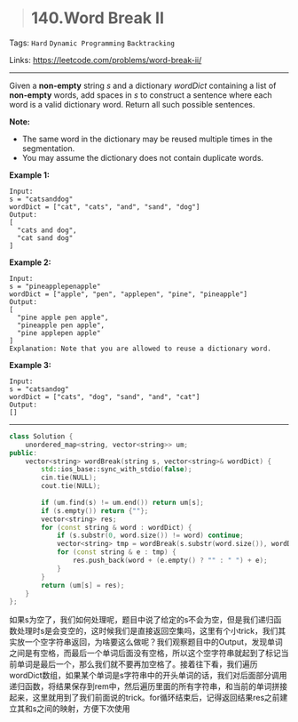 > # 140.Word Break II

Tags: `Hard` `Dynamic Programming` `Backtracking`

Links: <https://leetcode.com/problems/word-break-ii/>

-----

Given a **non-empty** string *s* and a dictionary *wordDict* containing a list of **non-empty** words, add spaces in *s* to construct a sentence where each word is a valid dictionary word. Return all such possible sentences.

**Note:**

- The same word in the dictionary may be reused multiple times in the segmentation.
- You may assume the dictionary does not contain duplicate words.

**Example 1:**

```
Input:
s = "catsanddog"
wordDict = ["cat", "cats", "and", "sand", "dog"]
Output:
[
  "cats and dog",
  "cat sand dog"
]
```

**Example 2:**

```
Input:
s = "pineapplepenapple"
wordDict = ["apple", "pen", "applepen", "pine", "pineapple"]
Output:
[
  "pine apple pen apple",
  "pineapple pen apple",
  "pine applepen apple"
]
Explanation: Note that you are allowed to reuse a dictionary word.
```

**Example 3:**

```
Input:
s = "catsandog"
wordDict = ["cats", "dog", "sand", "and", "cat"]
Output:
[]
```

------

```c++
class Solution {
    unordered_map<string, vector<string>> um;
public:
    vector<string> wordBreak(string s, vector<string>& wordDict) {
        std::ios_base::sync_with_stdio(false);
		cin.tie(NULL);
		cout.tie(NULL);
        
        if (um.find(s) != um.end()) return um[s];
        if (s.empty()) return {""};
        vector<string> res;
        for (const string & word : wordDict) {
            if (s.substr(0, word.size()) != word) continue;
            vector<string> tmp = wordBreak(s.substr(word.size()), wordDict);
            for (const string & e : tmp) {
                res.push_back(word + (e.empty() ? "" : " ") + e);
            }
        }
        return (um[s] = res);
    }
};
```

如果s为空了，我们如何处理呢，题目中说了给定的s不会为空，但是我们递归函数处理时s是会变空的，这时候我们是直接返回空集吗，这里有个小trick，我们其实放一个空字符串返回，为啥要这么做呢？我们观察题目中的Output，发现单词之间是有空格，而最后一个单词后面没有空格，所以这个空字符串就起到了标记当前单词是最后一个，那么我们就不要再加空格了。接着往下看，我们遍历wordDict数组，如果某个单词是s字符串中的开头单词的话，我们对后面部分调用递归函数，将结果保存到rem中，然后遍历里面的所有字符串，和当前的单词拼接起来，这里就用到了我们前面说的trick。for循环结束后，记得返回结果res之前建立其和s之间的映射，方便下次使用
